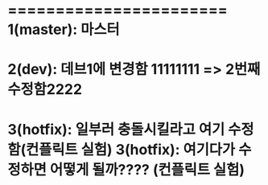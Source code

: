 =======================
1(master): 마스터
=======================
2(dev): 데브1에 변경함 11111111 => 2번째 수정함2222
=======================
3(hotfix): 일부러 충돌시킬라고 여기 수정함(컨플릭트 실험)
3(hotfix): 여기다가 수정하면 어떻게 될까???? (컨플릭트 실험)
=======================